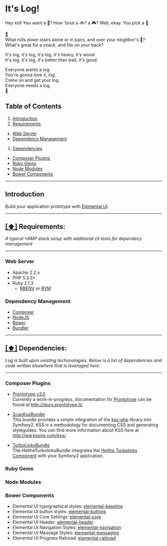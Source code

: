 # It's Log!
Hey kid! You want a :gift:? How 'bout a :bike:? a :video_game:? Well, okay. You pick a :gift:.  

:musical_note:  
What rolls down stairs alone or in pairs, and over your neighbor's :dog:?  
What's great for a snack, and fits on your back?  

It's log, it's log, it's big, it's heavy, it's wood.  
It's log, it's log, it's better than bad, it's good.  

Everyone wants a log.  
You're gonna love it, log.  
Come on and get your log.  
Everyone needs a log.  
:musical_note:  

## <a name='toc'>Table of Contents</a>

1. [Introduction](#intro)
1. [Requirements](#requirements)
 * [Web Server](#web-server)
 * [Dependency Management](#dependency-mgmt)
1. [Dependencies](#dependencies)
 * [Composer Plugins](#composer-plugins)
 * [Ruby Gems](#ruby-gems)
 * [Node Modules](#node-modules)
 * [Bower Components](#bower-components)

-----------------------------

## <a name='intro'>Introduction</a>

Build your application prototype with [Elemental UI](http://github.com/acquia/elemental).

-----------------------------

## [[⬆]](#toc) <a name='requirements'>Requirements:</a>

_A typical *AMP stack setup with additional cli tools for dependecy management_

-----------------------------

### <a name='web-server'>Web Server</a>
 * Apache 2.2.x
 * PHP 5.3.3+
 * Ruby 2.1.3
   * [RBENV](http://rbenv.org/) or [RVM](http://rvm.io/)

### <a name='dependency-mgmt'>Dependency Management</a>
 * [Composer](https://getcomposer.org/)
 * [NodeJS](http://nodejs.org/)
 * [Bower](http://bower.io/)
 * [Bundler](http://bundler.io/)

-----------------------------
## [[⬆]](#toc) <a name='dependencies'>Dependencies:</a>

_Log is built upon existing techonologies. Below is a list of dependencies and code written elsewhere that is leveraged here._  

-----------------------------

### <a name='composer-plugins'>Composer Plugins</a>

* [Prontotype v3.0](https://github.com/prontotype/prontotype)  
Currently a work-in-progress, documentation for [Prontotype](http://prontotype.it) can be found at http://docs.prontotype.it/.  

* [ScanKssBundle](https://github.com/scaninc/ScanKssBundle)  
This bundle provides a simple integration of the [kss-php](https://github.com/scaninc/kss-php) library into Symfony2. KSS is a methodology for documenting CSS and generating styleguides. You can find more information about KSS here at http://warpspire.com/kss/.

* [TurboLinksBundle](https://github.com/helthe/TurbolinksBundle)  
The HeltheTurbolinksBundle integrates the [Helthe Turbolinks Component](https://github.com/helthe/Turbolinks) with your Symfony2 application.

### <a name='ruby-gems'>Ruby Gems</a>

### <a name='node-modules'>Node Modules</a>

### <a name='bower-components'>Bower Components</a>
 * Elemental UI typographical styles: [elemental-baseline](http://github.com/acquia/elemental-baseline.git)
 * Elemental UI button styles: [elemental-buttons](http://github.com/acquia/elemental-buttons.git)
 * Elemental UI Core Settings: [elemental-core](http://github.com/acquia/elemental-core.git)
 * Elemental UI Header: [elemental-header](http://github.com/acquia/elemental-header.git)
 * Elemental UI Navigation Styles: [elemental-navigation](http://github.com/acquia/elemental-navigation.git)
 * Elemental UI Message Styles: [elemental-messaging](http://github.com/acquia/elemental-messaging.git)
 * Elemental UI Progress Railroad: [elemental-railroad](http://github.com/acquia/elemental-railroad.git)
